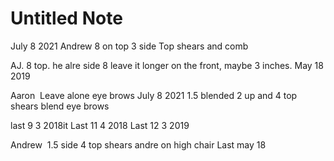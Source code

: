 # Untitled Note

July 8 2021
Andrew
8 on top
3 side
Top shears and comb

AJ.
8 top. he alre
side 8
leave it longer on the front, maybe 3 inches.
May 18 2019

Aaron 
Leave alone eye brows
July 8 2021
1.5 blended 2 up
and 4 top
shears blend
eye brows

last 9 3 2018it
Last 11 4 2018
Last 12 3 2019

Andrew 
1.5 side
4 top
shears
andre on high chair
Last may 18
